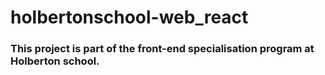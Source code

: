# holbertonschool-web_react

### This project is part of the front-end specialisation program at Holberton school.
